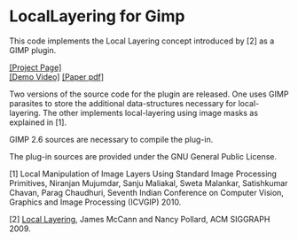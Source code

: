 # LocalLayering for Gimp

This code implements the Local Layering concept introduced by [2] as a GIMP plugin. 

[[Project Page]](http://www.cse.iitb.ac.in/~paragc/research/local_layering/index.shtml)       	
[[Demo Video]](https://www.youtube.com/watch?v=loUN9aFjNgg)
[[Paper pdf]](https://github.com/niranjanpm/LocalLayering/blob/master/ll_paper.pdf)

Two versions of the source code for the plugin are released. One uses GIMP parasites to store the additional data-structures necessary for local-layering. The other implements local-layering using image masks as explained in [1].

GIMP 2.6 sources are necessary to compile the plug-in.

The plug-in sources are provided under the GNU General Public License.

[1] Local Manipulation of Image Layers Using Standard Image Processing Primitives, Niranjan Mujumdar, Sanju Maliakal, Sweta Malankar, Satishkumar Chavan, Parag Chaudhuri, Seventh Indian Conference on Computer Vision, Graphics and Image Processing (ICVGIP) 2010. 

[2] [Local Layering](http://graphics.cs.cmu.edu/projects/local-layering/), James McCann and Nancy Pollard, ACM SIGGRAPH 2009. 
